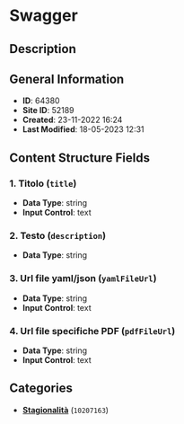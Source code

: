 # Swagger

## Description

## General Information
- **ID**: 64380
- **Site ID**: 52189
- **Created**: 23-11-2022 16:24
- **Last Modified**: 18-05-2023 12:31

## Content Structure Fields
### 1. Titolo (`title`) 
- **Data Type**: string
- **Input Control**: text

### 2. Testo (`description`) 
- **Data Type**: string

### 3. Url file yaml/json (`yamlFileUrl`) 
- **Data Type**: string
- **Input Control**: text

### 4. Url file specifiche PDF (`pdfFileUrl`) 
- **Data Type**: string
- **Input Control**: text

## Categories
- **[Stagionalità](../../categories/stagionalità.md)** (`10207163`) 
